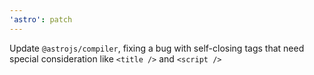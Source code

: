 ```yaml
---
'astro': patch
---
```


Update `@astrojs/compiler`, fixing a bug with self-closing tags that need special consideration like `<title />` and `<script />`
